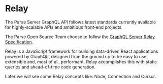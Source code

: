 # Relay

The Parse Server GraphQL API follows latest standards currently available for highly-scalable APIs and ambitious front-end projects.

The Parse Open Source Team choose to follow the [GraphQL Server Relay Specification](https://relay.dev/docs/en/graphql-server-specification).

Relay is a JavaScript framework for building data-driven React applications powered by GraphQL, designed from the ground up to be easy to use, extensible and, most of all, performant. Relay accomplishes this with static queries and ahead-of-time code generation.

Later we will see some Relay concepts like: Node, Connection and Cursor.
